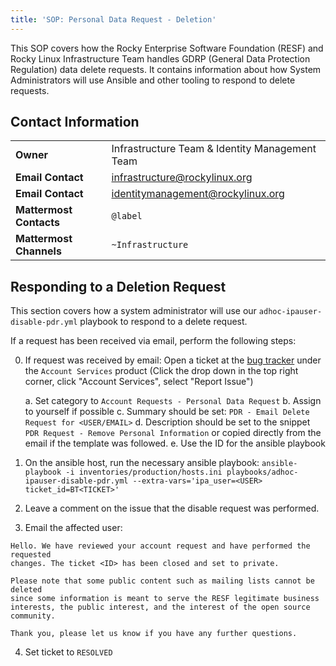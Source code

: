 ```yaml
---
title: 'SOP: Personal Data Request - Deletion'
---
```


This SOP covers how the Rocky Enterprise Software Foundation (RESF) and Rocky Linux Infrastructure Team handles GDRP (General Data Protection Regulation) data delete requests. It contains information about how System Administrators will use Ansible and other tooling to respond to delete requests.

## Contact Information
| | |
| - | - |
| **Owner** | Infrastructure Team & Identity Management Team |
| **Email Contact** | infrastructure@rockylinux.org |
| **Email Contact** | identitymanagement@rockylinux.org |
| **Mattermost Contacts** | `@label` |
| **Mattermost Channels** | `~Infrastructure` |

## Responding to a Deletion Request

This section covers how a system administrator will use our `adhoc-ipauser-disable-pdr.yml` playbook to respond to a delete request.

If a request has been received via email, perform the following steps:

0. If request was received by email: Open a ticket at the [bug tracker](https://bugs.rockylinux.org) under the `Account Services` product (Click the drop down in the top right corner, click "Account Services", select "Report Issue")

    a. Set category to `Account Requests - Personal Data Request`
    b. Assign to yourself if possible
    c. Summary should be set: `PDR - Email Delete Request for <USER/EMAIL>`
    d. Description should be set to the snippet `PDR Request - Remove Personal Information` or copied directly from the email if the template was followed.
    e. Use the ID for the ansible playbook

1. On the ansible host, run the necessary ansible playbook: `ansible-playbook -i inventories/production/hosts.ini playbooks/adhoc-ipauser-disable-pdr.yml --extra-vars='ipa_user=<USER> ticket_id=BT<TICKET>'`
2. Leave a comment on the issue that the disable request was performed.
3. Email the affected user:

```
Hello. We have reviewed your account request and have performed the requested
changes. The ticket <ID> has been closed and set to private.

Please note that some public content such as mailing lists cannot be deleted
since some information is meant to serve the RESF legitimate business
interests, the public interest, and the interest of the open source community.

Thank you, please let us know if you have any further questions.
```
4. Set ticket to `RESOLVED`
